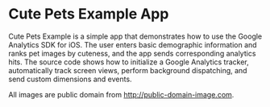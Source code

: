 Cute Pets Example App
=====================

Cute Pets Example is a simple app that demonstrates how to use the Google Analytics SDK for iOS.
The user enters basic demographic information and ranks pet images by cuteness, and the app sends
corresponding analytics hits. The source code shows how to initialize a Google Analytics
tracker, automatically track screen views, perform background dispatching, and send custom
dimensions and events.

All images are public domain from http://public-domain-image.com.

